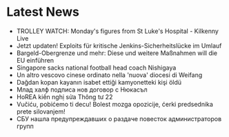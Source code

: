 # Latest News
-  TROLLEY WATCH: Monday's figures from St Luke's Hospital - Kilkenny Live
-  Jetzt updaten! Exploits für kritische Jenkins-Sicherheitslücke im Umlauf
-  Bargeld-Obergrenze und mehr: Diese und weitere Maßnahmen will die EU einführen
-  Singapore sacks national football head coach Nishigaya
-  Un altro vescovo cinese ordinato nella 'nuova' diocesi di Weifang
-  Dağdan kopan kayanın isabet ettiği kamyonetteki kişi öldü
-  Млад халф подписа нов договор с Нюкасъл
-  HoREA kiến nghị sửa Thông tư 22
-  Vučiću, pobićemo ti decu! Bolest mozga opozicije, ćerki predsednika prete silovanjem!
-  СБУ нашла предупреждавших о раздаче повесток администраторов групп

